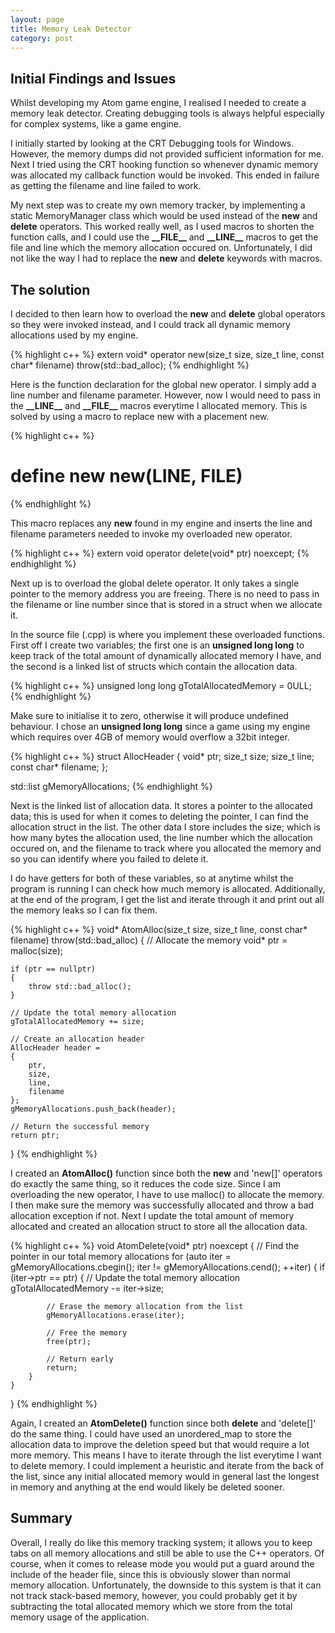 ```yaml
---
layout: page
title: Memory Leak Detector
category: post
---
```


## Initial Findings and Issues

Whilst developing my Atom game engine, I realised I needed to create a memory leak detector. Creating debugging tools is always helpful especially for complex systems, like a game engine.

I initially started by looking at the CRT Debugging tools for Windows. However, the memory dumps did not provided sufficient information for me. Next I tried using the CRT hooking function so whenever dynamic memory was allocated my callback function would be invoked. This ended in failure as getting the filename and line failed to work.

My next step was to create my own memory tracker, by implementing a static MemoryManager class which would be used instead of the __new__ and __delete__ operators. This worked really well, as I used macros to shorten the function calls, and I could use the __\_\_FILE\_\___ and __\_\_LINE\_\___ macros to get the file and line which the memory allocation occured on. Unfortunately, I did not like the way I had to replace the __new__ and __delete__ keywords with macros.

## The solution

I decided to then learn how to overload the __new__ and __delete__ global operators so they were invoked instead, and I could track all dynamic memory allocations used by my engine.

{% highlight c++ %}
extern void* operator new(size_t size, size_t line, const char* filename) throw(std::bad_alloc);
{% endhighlight %}

Here is the function declaration for the global new operator. I simply add a line number and filename parameter. However, now I would need to pass in the __\_\_LINE\_\___ and __\_\_FILE\_\___ macros everytime I allocated memory. This is solved by using a macro to replace new with a placement new.

{% highlight c++ %}
#   define new  new(__LINE__, __FILE__)
{% endhighlight %}

This macro replaces any __new__ found in my engine and inserts the line and filename parameters needed to invoke my overloaded new operator.

{% highlight c++ %}
extern void operator delete(void* ptr) noexcept;
{% endhighlight %}

Next up is to overload the global delete operator. It only takes a single pointer to the memory address you are freeing. There is no need to pass in the filename or line number since that is stored in a struct when we allocate it.

In the source file (.cpp) is where you implement these overloaded functions. First off I create two variables; the first one is an __unsigned long long__ to keep track of the total amount of dynamically allocated memory I have, and the second is a linked list of structs which contain the allocation data.

{% highlight c++ %}
unsigned long long gTotalAllocatedMemory = 0ULL;
{% endhighlight %}

Make sure to initialise it to zero, otherwise it will produce undefined behaviour. I chose an __unsigned long long__ since a game using my engine which requires over 4GB of memory would overflow a 32bit integer.

{% highlight c++ %}
struct AllocHeader
{
    void* ptr;
    size_t size;
    size_t line;
    const char* filename;
};

std::list<AllocHeader> gMemoryAllocations;
{% endhighlight %}

Next is the linked list of allocation data. It stores a pointer to the allocated data; this is used for when it comes to deleting the pointer, I can find the allocation struct in the list.
The other data I store includes the size; which is how many bytes the allocation used, the line number which the allocation occured on, and the filename to track where you allocated the memory and so you can identify where you failed to delete it.

I do have getters for both of these variables, so at anytime whilst the program is running I can check how much memory is allocated. Additionally, at the end of the program, I get the list and iterate through it and print out all the memory leaks so I can fix them.

{% highlight c++ %}
void* AtomAlloc(size_t size, size_t line, const char* filename) throw(std::bad_alloc)
{
    // Allocate the memory
    void* ptr = malloc(size);

    if (ptr == nullptr)
    {
        throw std::bad_alloc();
    }

    // Update the total memory allocation
    gTotalAllocatedMemory += size;

    // Create an allocation header
    AllocHeader header =
    {
        ptr,
        size,
        line,
        filename
    };
    gMemoryAllocations.push_back(header);

    // Return the successful memory
    return ptr;
}
{% endhighlight %}

I created an __AtomAlloc()__ function since both the __new__ and 'new[]' operators do exactly the same thing, so it reduces the code size.
Since I am overloading the new operator, I have to use malloc() to allocate the memory.
I then make sure the memory was successfully allocated and throw a bad allocation exception if not.
Next I update the total amount of memory allocated and created an allocation struct to store all the allocation data.

{% highlight c++ %}
void AtomDelete(void* ptr) noexcept
{
    // Find the pointer in our total memory allocations
    for (auto iter = gMemoryAllocations.cbegin(); iter != gMemoryAllocations.cend(); ++iter)
    {
        if (iter->ptr == ptr)
        {
            // Update the total memory allocation
            gTotalAllocatedMemory -= iter->size;

            // Erase the memory allocation from the list
            gMemoryAllocations.erase(iter);

            // Free the memory
            free(ptr);

            // Return early
            return;
        }
    }
}
{% endhighlight %}

Again, I created an __AtomDelete()__ function since both __delete__ and 'delete[]' do the same thing. I could have used an unordered_map to store the allocation data to improve the deletion speed but that would require a lot more memory. This means I have to iterate through the list everytime I want to delete memory. I could implement a heuristic and iterate from the back of the list, since any initial allocated memory would in general last the longest in memory and anything at the end would likely be deleted sooner.

## Summary
Overall, I really do like this memory tracking system; it allows you to keep tabs on all memory allocations and still be able to use the C++ operators. Of course, when it comes to release mode you would put a guard around the include of the header file, since this is obviously slower than normal memory allocation. Unfortunately, the downside to this system is that it can not track stack-based memory, however, you could probably get it by subtracting the total allocated memory which we store from the total memory usage of the application.
